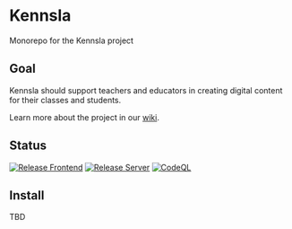 # Kennsla
Monorepo for the Kennsla project

## Goal
Kennsla should support teachers and educators in creating digital content for their classes and students.

Learn more about the project in our [wiki](https://github.com/Dren-Tech/Kennsla/wiki).

## Status
[![Release Frontend](https://github.com/Dren-Tech/Kennsla/actions/workflows/release-frontend.yml/badge.svg)](https://github.com/Dren-Tech/Kennsla/actions/workflows/release-frontend.yml)
[![Release Server](https://github.com/Dren-Tech/Kennsla/actions/workflows/release-server.yml/badge.svg)](https://github.com/Dren-Tech/Kennsla/actions/workflows/release-server.yml)
[![CodeQL](https://github.com/Dren-Tech/Kennsla/actions/workflows/codeql-analysis.yml/badge.svg)](https://github.com/Dren-Tech/Kennsla/actions/workflows/codeql-analysis.yml)

## Install
TBD
